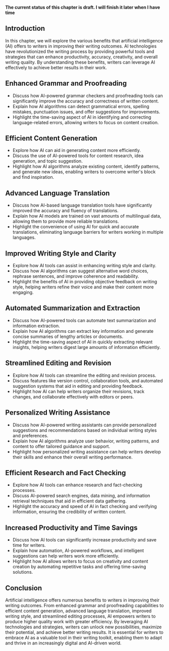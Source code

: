 **The current status of this chapter is draft. I will finish it later when I have time**

Introduction
------------

In this chapter, we will explore the various benefits that artificial intelligence (AI) offers to writers in improving their writing outcomes. AI technologies have revolutionized the writing process by providing powerful tools and strategies that can enhance productivity, accuracy, creativity, and overall writing quality. By understanding these benefits, writers can leverage AI effectively to achieve better results in their work.

Enhanced Grammar and Proofreading
---------------------------------

* Discuss how AI-powered grammar checkers and proofreading tools can significantly improve the accuracy and correctness of written content.
* Explain how AI algorithms can detect grammatical errors, spelling mistakes, punctuation issues, and offer suggestions for improvements.
* Highlight the time-saving aspect of AI in identifying and correcting language-related errors, allowing writers to focus on content creation.

Efficient Content Generation
----------------------------

* Explore how AI can aid in generating content more efficiently.
* Discuss the use of AI-powered tools for content research, idea generation, and topic suggestion.
* Highlight how AI algorithms analyze existing content, identify patterns, and generate new ideas, enabling writers to overcome writer's block and find inspiration.

Advanced Language Translation
-----------------------------

* Discuss how AI-based language translation tools have significantly improved the accuracy and fluency of translations.
* Explain how AI models are trained on vast amounts of multilingual data, allowing them to provide more reliable translations.
* Highlight the convenience of using AI for quick and accurate translations, eliminating language barriers for writers working in multiple languages.

Improved Writing Style and Clarity
----------------------------------

* Explore how AI tools can assist in enhancing writing style and clarity.
* Discuss how AI algorithms can suggest alternative word choices, rephrase sentences, and improve coherence and readability.
* Highlight the benefits of AI in providing objective feedback on writing style, helping writers refine their voice and make their content more engaging.

Automated Summarization and Extraction
--------------------------------------

* Discuss how AI-powered tools can automate text summarization and information extraction.
* Explain how AI algorithms can extract key information and generate concise summaries of lengthy articles or documents.
* Highlight the time-saving aspect of AI in quickly extracting relevant insights, helping writers digest large amounts of information efficiently.

Streamlined Editing and Revision
--------------------------------

* Explore how AI tools can streamline the editing and revision process.
* Discuss features like version control, collaboration tools, and automated suggestion systems that aid in editing and providing feedback.
* Highlight how AI can help writers organize their revisions, track changes, and collaborate effectively with editors or peers.

Personalized Writing Assistance
-------------------------------

* Discuss how AI-powered writing assistants can provide personalized suggestions and recommendations based on individual writing styles and preferences.
* Explain how AI algorithms analyze user behavior, writing patterns, and content to offer tailored guidance and support.
* Highlight how personalized writing assistance can help writers develop their skills and enhance their overall writing performance.

Efficient Research and Fact Checking
------------------------------------

* Explore how AI tools can enhance research and fact-checking processes.
* Discuss AI-powered search engines, data mining, and information retrieval techniques that aid in efficient data gathering.
* Highlight the accuracy and speed of AI in fact checking and verifying information, ensuring the credibility of written content.

Increased Productivity and Time Savings
---------------------------------------

* Discuss how AI tools can significantly increase productivity and save time for writers.
* Explain how automation, AI-powered workflows, and intelligent suggestions can help writers work more efficiently.
* Highlight how AI allows writers to focus on creativity and content creation by automating repetitive tasks and offering time-saving solutions.

Conclusion
----------

Artificial intelligence offers numerous benefits to writers in improving their writing outcomes. From enhanced grammar and proofreading capabilities to efficient content generation, advanced language translation, improved writing style, and streamlined editing processes, AI empowers writers to produce higher quality work with greater efficiency. By leveraging AI technologies and strategies, writers can unlock new possibilities, maximize their potential, and achieve better writing results. It is essential for writers to embrace AI as a valuable tool in their writing toolkit, enabling them to adapt and thrive in an increasingly digital and AI-driven world.
